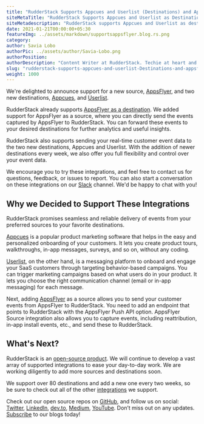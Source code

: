 ```yaml
---
title: "RudderStack Supports Appcues and Userlist (Destinations) and AppsFlyer (Source)"
siteMetaTitle: "RudderStack Supports Appcues and Userlist as Destinations and AppsFlyer as a Source"
siteMetadescription: "RudderStack supports Appcues and Userlist as destinations. Also, RudderStack now supports AppsFlyer as a source as well as a destination. Know more through this blog."
date: 2021-01-21T00:00:00+05:30
featureImg: ../assets/markdown/supportsappsflyer.blog.rs.png
category: 
author: Savia Lobo
authorPic: ../assets/author/Savia-Lobo.png
authorPosition: 
authorDescription: "Content Writer at RudderStack. Techie at heart and loves to stay up to date with tech happenings across the globe. Loves singing and composing songs."
slug: "rudderstack-supports-appcues-and-userlist-Destinations-and-appsflyer-source"
weight: 1000
---
```




We're delighted to announce support for a new source, [AppsFlyer](https://rudderstack.com/integration/appsflyer-source/), and two new destinations, [Appcues](https://rudderstack.com/integration/appcues/), and [Userlist](https://rudderstack.com/integration/userlist/). 

RudderStack already supports [AppsFlyer as a destination](https://rudderstack.com/integration/appsflyer/). We added support for AppsFlyer as a source, where you can directly send the events captured by AppsFlyer to RudderStack. You can forward these events to your desired destinations for further analytics and useful insights.

RudderStack also supports sending your real-time customer event data to the two new destinations, Appcues and Userlist. With the addition of newer destinations every week, we also offer you full flexibility and control over your event data.  

We encourage you to try these integrations, and feel free to contact us for questions, feedback, or issues to report. You can also start a conversation on these integrations on our [Slack](https://resources.rudderstack.com/join-rudderstack-slack) channel. We'd be happy to chat with you!




## Why we Decided to Support These Integrations



RudderStack promises seamless and reliable delivery of events from your preferred sources to your favorite destinations.

[Appcues](https://www.appcues.com/) is a popular product marketing software that helps in the easy and personalized onboarding of your customers. It lets you create product tours, walkthroughs, in-app messages, surveys, and so on, without any coding.

 

[Userlist](https://userlist.com/), on the other hand, is a messaging platform to onboard and engage your SaaS customers through targeting behavior-based campaigns. You can trigger marketing campaigns based on what users do in your product. It lets you choose the right communication channel (email or in-app messaging) for each message.

 

Next, adding [AppsFlyer](https://www.appsflyer.com/) as a source allows you to send your customer events from AppsFlyer to RudderStack. You need to add an endpoint that points to RudderStack with the AppsFlyer Push API option. AppsFlyer Source integration also allows you to capture events, including reattribution, in-app install events, etc., and send these to RudderStack.



## What's Next?


RudderStack is an [open-source product](https://rudderstack.com/blog/rudderstack-an-open-source-customer-data-infrastructure-podcast-with-soumyadeb-mitra/). We will continue to develop a vast array of supported integrations to ease your day-to-day work. We are working diligently to add more sources and destinations soon.

We support over 80 destinations and add a new one every two weeks, so be sure to check out all of the other [integrations](https://rudderstack.com/integration/) we support. 

Check out our open source repos on [GitHub](https://github.com/rudderlabs), and follow us on social: [Twitter](https://twitter.com/RudderStack), [LinkedIn](https://www.linkedin.com/company/rudderlabs/), [dev.to](https://dev.to/rudderstack), [Medium](https://rudderstack.medium.com/), [YouTube](https://www.youtube.com/channel/UCgV-B77bV_-LOmKYHw8jvBw). Don’t miss out on any updates. [Subscribe](https://rudderstack.com/blog/) to our blogs today!
